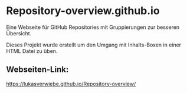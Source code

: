 # Repository-overview.github.io
Eine Webseite für GitHub Repositories mit Gruppierungen zur besseren Übersicht.

Dieses Projekt wurde erstellt um den Umgang mit Inhalts-Boxen in einer HTML Datei zu üben. 

## Webseiten-Link:
https://lukasverwiebe.github.io/Repository-overview/
